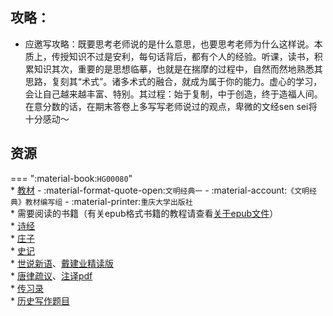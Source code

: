 ## 攻略：
- 应邀写攻略：既要思考老师说的是什么意思，也要思考老师为什么这样说。本质上，传授知识不过是安利，每句话背后，都有个人的经验。听课，读书，积累知识其次，重要的是思想临摹，也就是在揣摩的过程中，自然而然地熟悉其思路，复刻其“术式”。诸多术式的融合，就成为属于你的能力。虚心的学习，会让自己越来越丰富、特别。其过程：始于复制，中于创造，终于造福人间。在意分数的话，在期末答卷上多写写老师说过的观点，卑微的文经sen sei将十分感动～

## 资源  
=== ":material-book:`HG00080`"  
    * [教材](https://api.hanximeng.com/lanzou/?url=https://cqu-openlib.lanzout.com/ioHU12epuhxc&type=down) - :material-format-quote-open:`文明经典一` - :material-account:`《文明经典》教材编写组` - :material-printer:`重庆大学出版社`  
    * 需要阅读的书籍（有关epub格式书籍的教程请查看[关于epub文件](../skill/计算机基础/关于epub文件.md)）  
        * [诗经](https://api.hanximeng.com/lanzou/?url=https://cqu-openlib.lanzout.com/iR4P92eptrad&type=down)  
        * [庄子](https://api.hanximeng.com/lanzou/?url=https://cqu-openlib.lanzout.com/ifRiT2eptpfg&type=down)  
        * [史记](https://api.hanximeng.com/lanzou/?url=https://cqu-openlib.lanzout.com/iqBxl2epth1e&type=down)  
        * [世说新语](https://api.hanximeng.com/lanzou/?url=https://cqu-openlib.lanzout.com/iNjkx2eptf2d&type=down)、[戴建业精读版](https://api.hanximeng.com/lanzou/?url=https://cqu-openlib.lanzout.com/iedc62eptpkb&type=down)  
        * [唐律疏议](https://api.hanximeng.com/lanzou/?url=https://cqu-openlib.lanzout.com/iLWzO2epth2f&type=down)、[注译pdf](https://api.hanximeng.com/lanzou/?url=https://cqu-openlib.lanzout.com/izPVe2eptpbc&type=down)  
        * [传习录](https://api.hanximeng.com/lanzou/?url=https://cqu-openlib.lanzout.com/i9mtI2eptf7i&type=down)  
    * [历史写作题目](../sundry/文明经典写作题目/文明经典A历史写作题目.md)